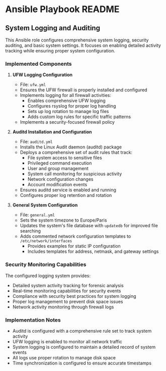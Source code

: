 # Ansible Playbook README

## System Logging and Auditing

This Ansible role configures comprehensive system logging, security auditing, and basic system settings. It focuses on enabling detailed activity tracking while ensuring proper system configuration.

### Implemented Components

1. **UFW Logging Configuration**
   - File: `ufw.yml`
   - Ensures the UFW firewall is properly installed and configured
   - Implements logging for all firewall activities:
     - Enables comprehensive UFW logging
     - Configures rsyslog for proper log handling
     - Sets up log rotation to manage log files
     - Adds custom log rules for specific traffic patterns
   - Implements a security-focused firewall policy

2. **Auditd Installation and Configuration**
   - File: `auditd.yml`
   - Installs the Linux Audit daemon (auditd) package
   - Deploys a comprehensive set of audit rules that track:
     - File system access to sensitive files
     - Privileged command execution
     - User and group management
     - System call monitoring for suspicious activity
     - Network configuration changes
     - Account modification events
   - Ensures auditd service is enabled and running
   - Configures proper log retention and rotation

3. **General System Configuration**
   - File: `general.yml`
   - Sets the system timezone to Europe/Paris
   - Updates the system's file database with `updatedb` for improved file searching
   - Adds commented network configuration templates to `/etc/network/interfaces`
     - Provides examples for static IP configuration
     - Includes templates for address, netmask, and gateway settings

### Security Monitoring Capabilities

The configured logging system provides:

- Detailed system activity tracking for forensic analysis
- Real-time monitoring capabilities for security events
- Compliance with security best practices for system logging
- Proper log management to prevent disk space issues
- Network activity monitoring through firewall logs

### Implementation Notes

- Auditd is configured with a comprehensive rule set to track system activity
- UFW logging is enabled to monitor all network traffic
- System logging is configured to maintain a detailed record of system events
- All logs use proper rotation to manage disk space
- Time synchronization is configured to ensure accurate timestamps
